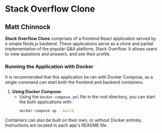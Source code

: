 # Stack Overflow Clone

## Matt Chinnock

**Stack Overflow Clone** comprises of a frontend React application served by a simple Node.js backend. These applications serve as a clone and partial implementation of the popular Q&A platform, Stack Overflow. It allows users to view questions and answers, and see their profile.

### Running the Application with Docker

It is recommended that this application be ran with Docker Compose, as a single command can start both the frontend and backend containers.

1. **Using Docker Compose**:
   - Using the `docker-compose.yml` file in the root directory, you can start the both applications with:
     ```bash
     docker-compose up --build
     ```

Containers can also be built on their own, or without Docker entirely. Instructions are located in each app's README file.

